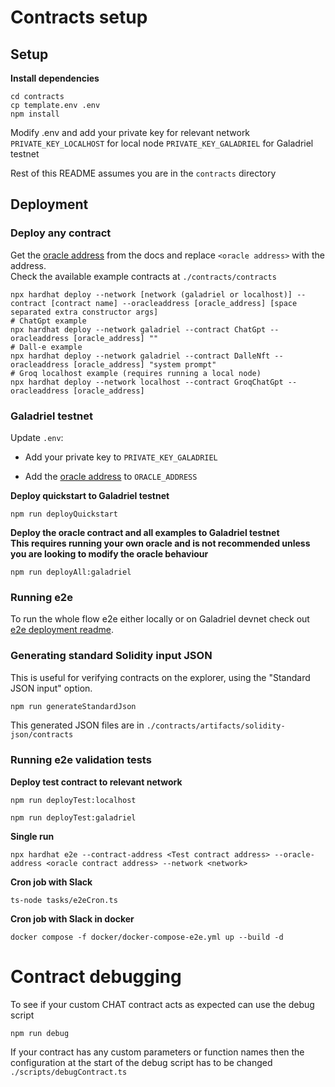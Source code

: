 # Contracts setup

## Setup

**Install dependencies**

```
cd contracts
cp template.env .env
npm install
```

Modify .env and add your private key for relevant network  
`PRIVATE_KEY_LOCALHOST` for local node
`PRIVATE_KEY_GALADRIEL` for Galadriel testnet

Rest of this README assumes you are in the `contracts` directory

## Deployment

### Deploy any contract

Get the [oracle address](https://docs.galadriel.com/oracle-address) from the docs and replace `<oracle address>` with
the address.  
Check the available example contracts at `./contracts/contracts`

```
npx hardhat deploy --network [network (galadriel or localhost)] --contract [contract name] --oracleaddress [oracle_address] [space separated extra constructor args]
# ChatGpt example
npx hardhat deploy --network galadriel --contract ChatGpt --oracleaddress [oracle_address] ""
# Dall-e example
npx hardhat deploy --network galadriel --contract DalleNft --oracleaddress [oracle_address] "system prompt"
# Groq localhost example (requires running a local node)
npx hardhat deploy --network localhost --contract GroqChatGpt --oracleaddress [oracle_address]
```

### Galadriel testnet

Update `.env`:

* Add your private key to `PRIVATE_KEY_GALADRIEL`

* Add the [oracle address](http://docs.galadriel.com/oracle-address) to `ORACLE_ADDRESS`

**Deploy quickstart to Galadriel testnet**

```
npm run deployQuickstart
```

**Deploy the oracle contract and all examples to Galadriel testnet**  
**This requires running your own oracle and is not recommended unless you are looking to modify the oracle behaviour**

```
npm run deployAll:galadriel
```

### Running e2e

To run the whole flow e2e either locally or on Galadriel devnet check out
[e2e deployment readme](README_e2e.md).

### Generating standard Solidity input JSON

This is useful for verifying contracts on the explorer,
using the "Standard JSON input" option.

```bash
npm run generateStandardJson
```

This generated JSON files are in `./contracts/artifacts/solidity-json/contracts`

### Running e2e validation tests

**Deploy test contract to relevant network**

```
npm run deployTest:localhost
```

```
npm run deployTest:galadriel
```

**Single run**

```
npx hardhat e2e --contract-address <Test contract address> --oracle-address <oracle contract address> --network <network>
```

**Cron job with Slack**

```
ts-node tasks/e2eCron.ts
```

**Cron job with Slack in docker**

```
docker compose -f docker/docker-compose-e2e.yml up --build -d
```

# Contract debugging

To see if your custom CHAT contract acts as expected can use the debug script

```
npm run debug
```

If your contract has any custom parameters or function names then the configuration at the start of the
debug script has to be changed `./scripts/debugContract.ts`

